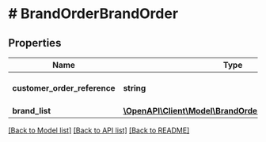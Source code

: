 # # BrandOrderBrandOrder

## Properties

Name | Type | Description | Notes
------------ | ------------- | ------------- | -------------
**customer_order_reference** | **string** | Customer’s order reference | [optional]
**brand_list** | [**\OpenAPI\Client\Model\BrandOrderBrandOrderBrandList**](BrandOrderBrandOrderBrandList.md) |  | [optional]

[[Back to Model list]](../../README.md#models) [[Back to API list]](../../README.md#endpoints) [[Back to README]](../../README.md)

